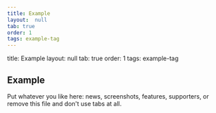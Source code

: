 ```yaml
---
title: Example
layout:  null
tab: true
order: 1
tags: example-tag
---
```

title: Example
layout:  null
tab: true
order: 1
tags: example-tag

## Example

Put whatever you like here: news, screenshots, features, supporters, or remove this file and don't use tabs at all.
